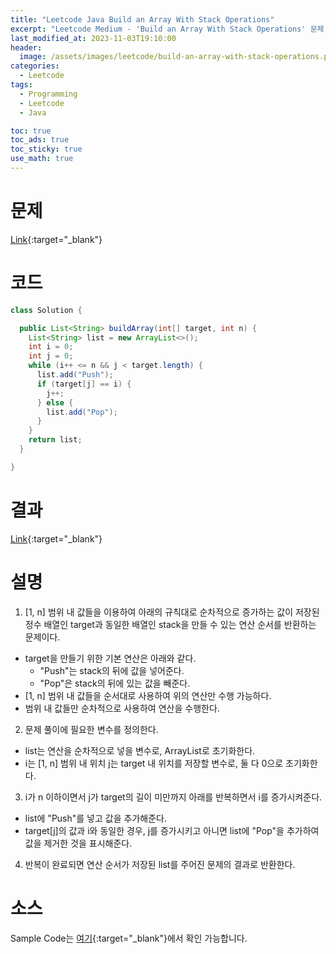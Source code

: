 ```yaml
---
title: "Leetcode Java Build an Array With Stack Operations"
excerpt: "Leetcode Medium - 'Build an Array With Stack Operations' 문제 Java 풀이"
last_modified_at: 2023-11-03T19:10:00
header:
  image: /assets/images/leetcode/build-an-array-with-stack-operations.png
categories:
  - Leetcode
tags:
  - Programming
  - Leetcode
  - Java

toc: true
toc_ads: true
toc_sticky: true
use_math: true
---
```

# 문제
[Link](https://leetcode.com/problems/build-an-array-with-stack-operations){:target="_blank"}

# 코드
```java
class Solution {

  public List<String> buildArray(int[] target, int n) {
    List<String> list = new ArrayList<>();
    int i = 0;
    int j = 0;
    while (i++ <= n && j < target.length) {
      list.add("Push");
      if (target[j] == i) {
        j++;
      } else {
        list.add("Pop");
      }
    }
    return list;
  }

}
```

# 결과
[Link](https://leetcode.com/problems/build-an-array-with-stack-operations/submissions/1090511942/){:target="_blank"}

# 설명
1. [1, n] 범위 내 값들을 이용하여 아래의 규칙대로 순차적으로 증가하는 값이 저장된 정수 배열인 target과 동일한 배열인 stack을 만들 수 있는 연산 순서를 반환하는 문제이다.
- target을 만들기 위한 기본 연산은 아래와 같다.
  - "Push"는 stack의 뒤에 값을 넣어준다.
  - "Pop"은 stack의 뒤에 있는 값을 빼준다.
- [1, n] 범위 내 값들을 순서대로 사용하여 위의 연산만 수행 가능하다.
- 범위 내 값들만 순차적으로 사용하여 연산을 수행한다.

2. 문제 풀이에 필요한 변수를 정의한다.
- list는 연산을 순차적으로 넣을 변수로, ArrayList로 초기화한다.
- i는 [1, n] 범위 내 위치 j는 target 내 위치를 저장할 변수로, 둘 다 0으로 초기화한다.

3. i가 n 이하이면서 j가 target의 길이 미만까지 아래를 반복하면서 i를 증가시켜준다.
- list에 "Push"를 넣고 값을 추가해준다.
- target[j]의 값과 i와 동일한 경우, j를 증가시키고 아니면 list에 "Pop"을 추가하여 값을 제거한 것을 표시해준다.

4. 반복이 완료되면 연산 순서가 저장된 list를 주어진 문제의 결과로 반환한다.

# 소스
Sample Code는 [여기](https://github.com/GracefulSoul/leetcode/blob/master/src/main/java/gracefulsoul/problems/BuildAnArrayWithStackOperations.java){:target="_blank"}에서 확인 가능합니다.
